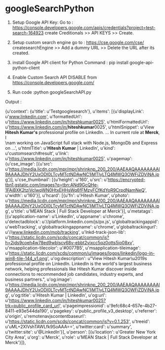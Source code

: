 # googleSearchPython

1. Setup Google API Key: 
   Go to : https://console.developers.google.com/apis/credentials?project=test-search-164923
   create Creditionals >> API KEYS >> Create.
   
2. Setup custom search engine
   go to : https://cse.google.com/cse/
   createsearchEngine >> Add a dummy URL >> Delete the URL after its created.
   
   
3. install Google API client for Python
   Command : pip install google-api-python-client
   
   
4. Enable Custom Search API DISABLE from https://console.developers.google.com/


5. Run code :python googleSearchAPI.py

Output :

{u'context': {u'title': u'Testgooglesearch'},
 u'items': [{u'displayLink': u'www.linkedin.com',
             u'formattedUrl': u'https://www.linkedin.com/in/hiteshkumar0025',
             u'htmlFormattedUrl': u'https://www.linkedin.com/in/<b>hiteshkumar</b>0025',
             u'htmlSnippet': u'View <b>Hitesh Kumar&#39;s</b> professional profile on LinkedIn. ... In current role at <b>Merck</b>, I <br>\nam working on JavaScript full stack with Node.js, MongoDb and Express on&nbsp;...',
             u'htmlTitle': u'<b>Hitesh Kumar</b> | LinkedIn',
             u'kind': u'customsearch#result',
             u'link': u'https://www.linkedin.com/in/hiteshkumar0025',
             u'pagemap': {u'cse_image': [{u'src': u'https://media.licdn.com/mpr/mpr/shrinknp_200_200/AAEAAQAAAAAAAAl9AAAAJDhjY2UxODI0LTcyMTctNDAwNC1iMTIyLTQ4MWQ3OWFiZDViNA.jpg'}],
                          u'cse_thumbnail': [{u'height': u'160',
                                              u'src': u'https://encrypted-tbn1.gstatic.com/images?q=tbn:ANd9GcQHe-1FAiBXK2tziVclwqWN0HtxEHHsWq6fFMzyFCfKdYoR9CrpdNamNeQ',
                                              u'width': u'160'}],
                          u'hcard': [{u'fn': u'Hitesh Kumar',
                                      u'photo': u'https://media.licdn.com/mpr/mpr/shrinknp_200_200/AAEAAQAAAAAAAAl9AAAAJDhjY2UxODI0LTcyMTctNDAwNC1iMTIyLTQ4MWQ3OWFiZDViNA.jpg',
                                      u'title': u'MEAN Stack | Full Stack Developer at Merck'}],
                          u'metatags': [{u'application-name': u'LinkedIn',
                                         u'appname': u'chrome',
                                         u'detectadblock': u'//platform.linkedin.com/js/px.js',
                                         u'globaltrackingappid': u'webTracking',
                                         u'globaltrackingappname': u'chrome',
                                         u'globaltrackingurl': u'//www.linkedin.com/mob/tracking',
                                         u'lnkd-track-json-lib': u'https://static.licdn.com/scds/concat/common/js?h=2jds9coeh4w78ed9wblscv68v-ebbt2vixcc5qz0otts5io08xv',
                                         u'msapplication-tilecolor': u'#0077B5',
                                         u'msapplication-tileimage': u'https://static.licdn.com/scds/common/u/images/logos/linkedin/logo-in-win8-tile-144_v1.png',
                                         u'og:description': u"View Hitesh Kumar\u2019s professional profile on LinkedIn. LinkedIn is the world's largest business network, helping professionals like Hitesh Kumar discover inside connections to recommended job candidates, industry experts, and business partners.",
                                         u'og:image': u'https://media.licdn.com/mpr/mpr/shrinknp_200_200/AAEAAQAAAAAAAAl9AAAAJDhjY2UxODI0LTcyMTctNDAwNC1iMTIyLTQ4MWQ3OWFiZDViNA.jpg',
                                         u'og:title': u'Hitesh Kumar | LinkedIn',
                                         u'og:url': u'https://www.linkedin.com/in/hiteshkumar0025?trk=public_profile_card_url',
                                         u'pageimpressionid': u'9efc68c4-657e-4b27-8411-e93e544da190',
                                         u'pagekey': u'public_profile_v3_desktop',
                                         u'referrer': u'origin',
                                         u'remotenavjscontentbaseurl': u'https://static.licdn.com/scds/concat/common/js?v=0.1.253',
                                         u'treeid': u'uML+2XlVshTAWLfk9SoAAA==',
                                         u'twitter:card': u'summary',
                                         u'twitter:site': u'@LinkedIn'}],
                          u'person': [{u'location': u'Greater New York City Area',
                                       u'org': u'Merck',
                                       u'role': u'MEAN Stack | Full Stack Developer at Merck'}]},

   
